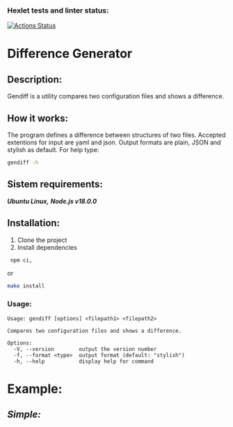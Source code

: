 ### Hexlet tests and linter status:
[![Actions Status](https://github.com/Venzelland/frontend-project-46/workflows/hexlet-check/badge.svg)](https://github.com/Venzelland/frontend-project-46/actions)

# Difference Generator

## **Description:**
Gendiff is a utility compares two configuration files and shows a difference.

## **How it works:**
The program defines a difference between structures of two files. Accepted extentions for input are yaml and json. Output formats are plain, JSON and stylish as default. For help type:
```bash
gendiff -h
```

## **Sistem requirements:**

  ***Ubuntu Linux,***
  ***Node.js v18.0.0***

## **Installation:**
1. Clone the project
2. Install dependencies

```bash
 npm ci,
 ```
 or
 ```bash
 make install
 ```
 ### **Usage:**
```
Usage: gendiff [options] <filepath1> <filepath2>

Compares two configuration files and shows a difference.

Options:
  -V, --version        output the version number
  -f, --format <type>  output format (default: "stylish")
  -h, --help           display help for command
```

# Example:

  ## _Simple:_
